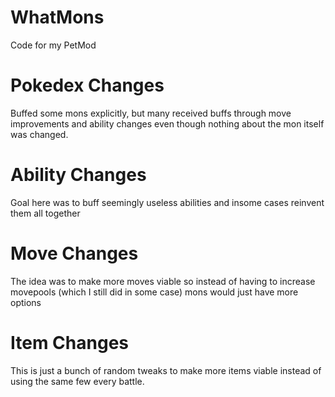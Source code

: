 # WhatMons
Code for my PetMod

# Pokedex Changes
Buffed some mons explicitly, but many received buffs through move improvements and ability changes even though nothing about the mon itself was changed.

# Ability Changes
Goal here was to buff seemingly useless abilities and insome cases reinvent them all together

# Move Changes
The idea was to make more moves viable so instead of having to increase movepools (which I still did in some case) mons would just have more options

# Item Changes
This is just a bunch of random tweaks to make more items viable instead of using the same few every battle.
